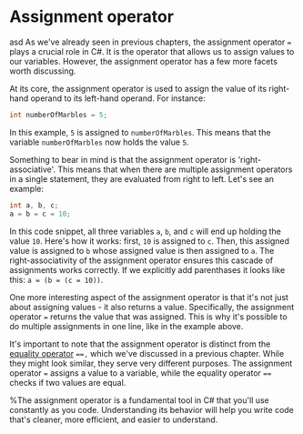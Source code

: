 # Assignment operator

asd
As we've already seen in previous chapters, the assignment operator `=` plays a crucial role in C#. It is the operator that allows us to assign values to our variables. However, the assignment operator has a few more facets worth discussing.

At its core, the assignment operator is used to assign the value of its right-hand operand to its left-hand operand. For instance:

```csharp
int numberOfMarbles = 5;
```

In this example, `5` is assigned to `numberOfMarbles`. This means that the variable `numberOfMarbles` now holds the value `5`.

Something to bear in mind is that the assignment operator is 'right-associative'. This means that when there are multiple assignment operators in a single statement, they are evaluated from right to left. Let's see an example:

```csharp
int a, b, c;
a = b = c = 10;
```

In this code snippet, all three variables `a`, `b`, and `c` will end up holding the value `10`. Here's how it works: first, `10` is assigned to `c`. Then, this assigned value is assigned to `b` whose assigned value is then assigned to `a`. The right-associativity of the assignment operator ensures this cascade of assignments works correctly. If we explicitly add parenthases it looks like this: `a = (b = (c = 10))`.

One more interesting aspect of the assignment operator is that it's not just about assigning values - it also returns a value. Specifically, the assignment operator `=` returns the value that was assigned. This is why it's possible to do multiple assignments in one line, like in the example above.

It's important to note that the assignment operator is distinct from the [equality operator](equality-operators) `==,` which we've discussed in a previous chapter. While they might look similar, they serve very different purposes. The assignment operator `=` assigns a value to a variable, while the equality operator `==` checks if two values are equal.

%The assignment operator is a fundamental tool in C# that you'll use constantly as you code. Understanding its behavior will help you write code that's cleaner, more efficient, and easier to understand.
